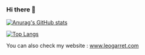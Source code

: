 ### Hi there 👋
  
[![Anurag's GitHub stats](https://github-readme-stats.vercel.app/api?username=leogarret&show_icons=true&theme=vue-dark)](https://github.com/anuraghazra/github-readme-stats)

[![Top Langs](https://github-readme-stats.vercel.app/api/top-langs/?username=leogarret&layout=compact&theme=vue-dark)](https://github.com/anuraghazra/github-readme-stats)

You can also check my website : www.leogarret.com

<!--
**leogarret/leogarret** is a ✨ _special_ ✨ repository because its `README.md` (this file) appears on your GitHub profile.

Here are some ideas to get you started:

- 🔭 I’m currently working on ...
- 🌱 I’m currently learning ...
- 👯 I’m looking to collaborate on ...
- 🤔 I’m looking for help with ...
- 💬 Ask me about ...
- 📫 How to reach me: ...
- 😄 Pronouns: ...
- ⚡ Fun fact: ...
-->
